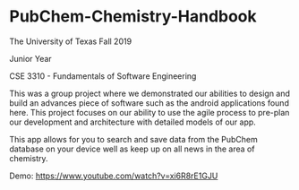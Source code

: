 # PubChem-Chemistry-Handbook
The University of Texas Fall 2019

Junior Year

CSE 3310 - Fundamentals of Software Engineering

This was a group project where we demonstrated our abilities to design and build an advances piece of software such as the android applications found here. This project focuses on our ability to use the agile process to pre-plan our development and architecture with detailed models of our app.

This app allows for you to search and save data from the PubChem database on your device well as keep up on all news in the area of chemistry.

Demo:
https://www.youtube.com/watch?v=xi6R8rE1GJU
